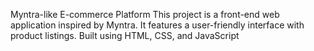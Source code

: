 Myntra-like E-commerce Platform
This project is a front-end web application inspired by Myntra. It features a user-friendly interface with product listings. Built using HTML, CSS, and JavaScript
